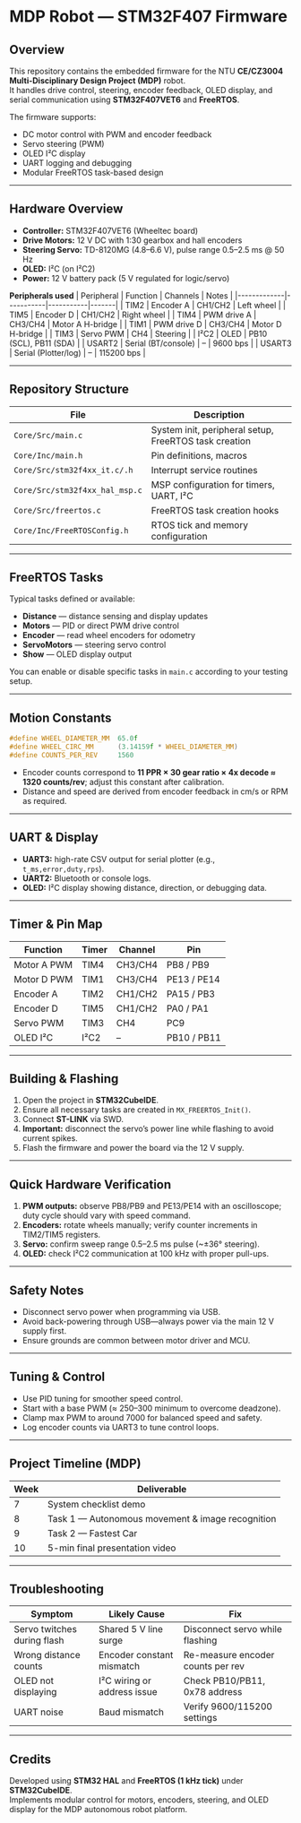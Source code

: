 # MDP Robot — STM32F407 Firmware

## Overview
This repository contains the embedded firmware for the NTU **CE/CZ3004 Multi-Disciplinary Design Project (MDP)** robot.  
It handles drive control, steering, encoder feedback, OLED display, and serial communication using **STM32F407VET6** and **FreeRTOS**.

The firmware supports:
- DC motor control with PWM and encoder feedback  
- Servo steering (PWM)  
- OLED I²C display  
- UART logging and debugging  
- Modular FreeRTOS task-based design

---

## Hardware Overview
- **Controller:** STM32F407VET6 (Wheeltec board)  
- **Drive Motors:** 12 V DC with 1:30 gearbox and hall encoders  
- **Steering Servo:** TD-8120MG (4.8–6.6 V), pulse range 0.5–2.5 ms @ 50 Hz  
- **OLED:** I²C (on I²C2)  
- **Power:** 12 V battery pack (5 V regulated for logic/servo)  

**Peripherals used**
| Peripheral | Function | Channels | Notes |
|-------------|-----------|-----------|-------|
| TIM2 | Encoder A | CH1/CH2 | Left wheel |
| TIM5 | Encoder D | CH1/CH2 | Right wheel |
| TIM4 | PWM drive A | CH3/CH4 | Motor A H-bridge |
| TIM1 | PWM drive D | CH3/CH4 | Motor D H-bridge |
| TIM3 | Servo PWM | CH4 | Steering |
| I²C2 | OLED | PB10 (SCL), PB11 (SDA) |
| USART2 | Serial (BT/console) | – | 9600 bps |
| USART3 | Serial (Plotter/log) | – | 115200 bps |

---

## Repository Structure
| File | Description |
|------|-------------|
| `Core/Src/main.c` | System init, peripheral setup, FreeRTOS task creation |
| `Core/Inc/main.h` | Pin definitions, macros |
| `Core/Src/stm32f4xx_it.c/.h` | Interrupt service routines |
| `Core/Src/stm32f4xx_hal_msp.c` | MSP configuration for timers, UART, I²C |
| `Core/Src/freertos.c` | FreeRTOS task creation hooks |
| `Core/Inc/FreeRTOSConfig.h` | RTOS tick and memory configuration |

---

## FreeRTOS Tasks
Typical tasks defined or available:
- **Distance** — distance sensing and display updates  
- **Motors** — PID or direct PWM drive control  
- **Encoder** — read wheel encoders for odometry  
- **ServoMotors** — steering servo control  
- **Show** — OLED display output  

You can enable or disable specific tasks in `main.c` according to your testing setup.

---

## Motion Constants
```c
#define WHEEL_DIAMETER_MM  65.0f
#define WHEEL_CIRC_MM      (3.14159f * WHEEL_DIAMETER_MM)
#define COUNTS_PER_REV     1560
```
- Encoder counts correspond to **11 PPR × 30 gear ratio × 4x decode ≈ 1320 counts/rev**; adjust this constant after calibration.
- Distance and speed are derived from encoder feedback in cm/s or RPM as required.

---

## UART & Display
- **UART3:** high-rate CSV output for serial plotter (e.g., `t_ms,error,duty,rps`).  
- **UART2:** Bluetooth or console logs.  
- **OLED:** I²C display showing distance, direction, or debugging data.

---

## Timer & Pin Map
| Function | Timer | Channel | Pin |
|-----------|--------|----------|------|
| Motor A PWM | TIM4 | CH3/CH4 | PB8 / PB9 |
| Motor D PWM | TIM1 | CH3/CH4 | PE13 / PE14 |
| Encoder A | TIM2 | CH1/CH2 | PA15 / PB3 |
| Encoder D | TIM5 | CH1/CH2 | PA0 / PA1 |
| Servo PWM | TIM3 | CH4 | PC9 |
| OLED I²C | I²C2 | – | PB10 / PB11 |

---

## Building & Flashing
1. Open the project in **STM32CubeIDE**.  
2. Ensure all necessary tasks are created in `MX_FREERTOS_Init()`.  
3. Connect **ST-LINK** via SWD.  
4. **Important:** disconnect the servo’s power line while flashing to avoid current spikes.  
5. Flash the firmware and power the board via the 12 V supply.

---

## Quick Hardware Verification
1. **PWM outputs:** observe PB8/PB9 and PE13/PE14 with an oscilloscope; duty cycle should vary with speed command.  
2. **Encoders:** rotate wheels manually; verify counter increments in TIM2/TIM5 registers.  
3. **Servo:** confirm sweep range 0.5–2.5 ms pulse (~±36° steering).  
4. **OLED:** check I²C2 communication at 100 kHz with proper pull-ups.  

---

## Safety Notes
- Disconnect servo power when programming via USB.  
- Avoid back-powering through USB—always power via the main 12 V supply first.  
- Ensure grounds are common between motor driver and MCU.

---

## Tuning & Control
- Use PID tuning for smoother speed control.  
- Start with a base PWM (≈ 250–300 minimum to overcome deadzone).  
- Clamp max PWM to around 7000 for balanced speed and safety.  
- Log encoder counts via UART3 to tune control loops.

---

## Project Timeline (MDP)
| Week | Deliverable |
|------|--------------|
| 7 | System checklist demo |
| 8 | Task 1 — Autonomous movement & image recognition |
| 9 | Task 2 — Fastest Car |
| 10 | 5-min final presentation video |

---

## Troubleshooting
| Symptom | Likely Cause | Fix |
|----------|---------------|-----|
| Servo twitches during flash | Shared 5 V line surge | Disconnect servo while flashing |
| Wrong distance counts | Encoder constant mismatch | Re-measure encoder counts per rev |
| OLED not displaying | I²C wiring or address issue | Check PB10/PB11, 0x78 address |
| UART noise | Baud mismatch | Verify 9600/115200 settings |

---

## Credits
Developed using **STM32 HAL** and **FreeRTOS (1 kHz tick)** under **STM32CubeIDE**.  
Implements modular control for motors, encoders, steering, and OLED display for the MDP autonomous robot platform.
